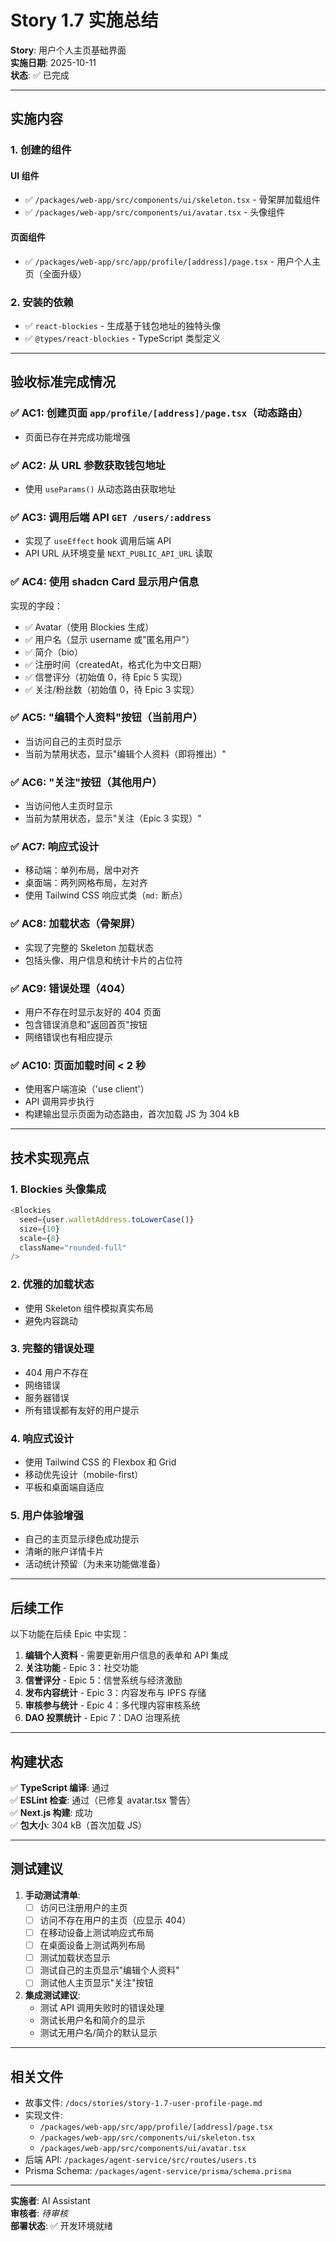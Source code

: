 # Story 1.7 实施总结

**Story**: 用户个人主页基础界面  
**实施日期**: 2025-10-11  
**状态**: ✅ 已完成

---

## 实施内容

### 1. 创建的组件

#### UI 组件

- ✅ `/packages/web-app/src/components/ui/skeleton.tsx` - 骨架屏加载组件
- ✅ `/packages/web-app/src/components/ui/avatar.tsx` - 头像组件

#### 页面组件

- ✅ `/packages/web-app/src/app/profile/[address]/page.tsx` - 用户个人主页（全面升级）

### 2. 安装的依赖

- ✅ `react-blockies` - 生成基于钱包地址的独特头像
- ✅ `@types/react-blockies` - TypeScript 类型定义

---

## 验收标准完成情况

### ✅ AC1: 创建页面 `app/profile/[address]/page.tsx`（动态路由）

- 页面已存在并完成功能增强

### ✅ AC2: 从 URL 参数获取钱包地址

- 使用 `useParams()` 从动态路由获取地址

### ✅ AC3: 调用后端 API `GET /users/:address`

- 实现了 `useEffect` hook 调用后端 API
- API URL 从环境变量 `NEXT_PUBLIC_API_URL` 读取

### ✅ AC4: 使用 shadcn Card 显示用户信息

实现的字段：

- ✅ Avatar（使用 Blockies 生成）
- ✅ 用户名（显示 username 或"匿名用户"）
- ✅ 简介（bio）
- ✅ 注册时间（createdAt，格式化为中文日期）
- ✅ 信誉评分（初始值 0，待 Epic 5 实现）
- ✅ 关注/粉丝数（初始值 0，待 Epic 3 实现）

### ✅ AC5: "编辑个人资料"按钮（当前用户）

- 当访问自己的主页时显示
- 当前为禁用状态，显示"编辑个人资料（即将推出）"

### ✅ AC6: "关注"按钮（其他用户）

- 当访问他人主页时显示
- 当前为禁用状态，显示"关注（Epic 3 实现）"

### ✅ AC7: 响应式设计

- 移动端：单列布局，居中对齐
- 桌面端：两列网格布局，左对齐
- 使用 Tailwind CSS 响应式类（`md:` 断点）

### ✅ AC8: 加载状态（骨架屏）

- 实现了完整的 Skeleton 加载状态
- 包括头像、用户信息和统计卡片的占位符

### ✅ AC9: 错误处理（404）

- 用户不存在时显示友好的 404 页面
- 包含错误消息和"返回首页"按钮
- 网络错误也有相应提示

### ✅ AC10: 页面加载时间 < 2 秒

- 使用客户端渲染（'use client'）
- API 调用异步执行
- 构建输出显示页面为动态路由，首次加载 JS 为 304 kB

---

## 技术实现亮点

### 1. Blockies 头像集成

```typescript
<Blockies
  seed={user.walletAddress.toLowerCase()}
  size={10}
  scale={8}
  className="rounded-full"
/>
```

### 2. 优雅的加载状态

- 使用 Skeleton 组件模拟真实布局
- 避免内容跳动

### 3. 完整的错误处理

- 404 用户不存在
- 网络错误
- 服务器错误
- 所有错误都有友好的用户提示

### 4. 响应式设计

- 使用 Tailwind CSS 的 Flexbox 和 Grid
- 移动优先设计（mobile-first）
- 平板和桌面端自适应

### 5. 用户体验增强

- 自己的主页显示绿色成功提示
- 清晰的账户详情卡片
- 活动统计预留（为未来功能做准备）

---

## 后续工作

以下功能在后续 Epic 中实现：

1. **编辑个人资料** - 需要更新用户信息的表单和 API 集成
2. **关注功能** - Epic 3：社交功能
3. **信誉评分** - Epic 5：信誉系统与经济激励
4. **发布内容统计** - Epic 3：内容发布与 IPFS 存储
5. **审核参与统计** - Epic 4：多代理内容审核系统
6. **DAO 投票统计** - Epic 7：DAO 治理系统

---

## 构建状态

✅ **TypeScript 编译**: 通过  
✅ **ESLint 检查**: 通过（已修复 avatar.tsx 警告）  
✅ **Next.js 构建**: 成功  
✅ **包大小**: 304 kB（首次加载 JS）

---

## 测试建议

1. **手动测试清单**:
   - [ ] 访问已注册用户的主页
   - [ ] 访问不存在用户的主页（应显示 404）
   - [ ] 在移动设备上测试响应式布局
   - [ ] 在桌面设备上测试两列布局
   - [ ] 测试加载状态显示
   - [ ] 测试自己的主页显示"编辑个人资料"
   - [ ] 测试他人主页显示"关注"按钮

2. **集成测试建议**:
   - 测试 API 调用失败时的错误处理
   - 测试长用户名和简介的显示
   - 测试无用户名/简介的默认显示

---

## 相关文件

- 故事文件: `/docs/stories/story-1.7-user-profile-page.md`
- 实现文件:
  - `/packages/web-app/src/app/profile/[address]/page.tsx`
  - `/packages/web-app/src/components/ui/skeleton.tsx`
  - `/packages/web-app/src/components/ui/avatar.tsx`
- 后端 API: `/packages/agent-service/src/routes/users.ts`
- Prisma Schema: `/packages/agent-service/prisma/schema.prisma`

---

**实施者**: AI Assistant  
**审核者**: _待审核_  
**部署状态**: ✅ 开发环境就绪
